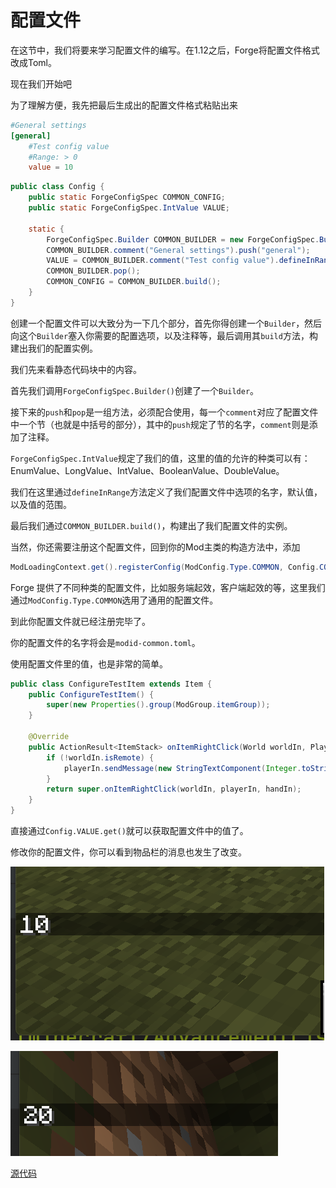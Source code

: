 # 配置文件

在这节中，我们将要来学习配置文件的编写。在1.12之后，Forge将配置文件格式改成Toml。

现在我们开始吧

为了理解方便，我先把最后生成出的配置文件格式粘贴出来

```toml
#General settings
[general]
	#Test config value
	#Range: > 0
	value = 10
```

```java
public class Config {
    public static ForgeConfigSpec COMMON_CONFIG;
    public static ForgeConfigSpec.IntValue VALUE;

    static {
        ForgeConfigSpec.Builder COMMON_BUILDER = new ForgeConfigSpec.Builder();
        COMMON_BUILDER.comment("General settings").push("general");
        VALUE = COMMON_BUILDER.comment("Test config value").defineInRange("value", 10, 0, Integer.MAX_VALUE);
        COMMON_BUILDER.pop();
        COMMON_CONFIG = COMMON_BUILDER.build();
    }
}
```

创建一个配置文件可以大致分为一下几个部分，首先你得创建一个`Builder`，然后向这个`Builder`塞入你需要的配置选项，以及注释等，最后调用其`build`方法，构建出我们的配置实例。

我们先来看静态代码块中的内容。

首先我们调用`ForgeConfigSpec.Builder()`创建了一个`Builder`。

接下来的`push`和`pop`是一组方法，必须配合使用，每一个`comment`对应了配置文件中一个节（也就是中括号的部分），其中的`push`规定了节的名字，`comment`则是添加了注释。

`ForgeConfigSpec.IntValue`规定了我们的值，这里的值的允许的种类可以有：EnumValue、LongValue、IntValue、BooleanValue、DoubleValue。

我们在这里通过`defineInRange`方法定义了我们配置文件中选项的名字，默认值，以及值的范围。

最后我们通过`COMMON_BUILDER.build()`，构建出了我们配置文件的实例。

当然，你还需要注册这个配置文件，回到你的Mod主类的构造方法中，添加

```java
ModLoadingContext.get().registerConfig(ModConfig.Type.COMMON, Config.COMMON_CONFIG);
```

Forge 提供了不同种类的配置文件，比如服务端起效，客户端起效的等，这里我们通过`ModConfig.Type.COMMON`选用了通用的配置文件。

到此你配置文件就已经注册完毕了。

你的配置文件的名字将会是`modid-common.toml`。

使用配置文件里的值，也是非常的简单。

```java
public class ConfigureTestItem extends Item {
    public ConfigureTestItem() {
        super(new Properties().group(ModGroup.itemGroup));
    }

    @Override
    public ActionResult<ItemStack> onItemRightClick(World worldIn, PlayerEntity playerIn, Hand handIn) {
        if (!worldIn.isRemote) {
            playerIn.sendMessage(new StringTextComponent(Integer.toString(Config.VALUE.get())));
        }
        return super.onItemRightClick(worldIn, playerIn, handIn);
    }
}
```

直接通过`Config.VALUE.get()`就可以获取配置文件中的值了。

修改你的配置文件，你可以看到物品栏的消息也发生了改变。

![image-20200516101413181](configure.assets/image-20200516101413181.png)

![image-20200516101637019](configure.assets/image-20200516101637019.png)

[源代码](https://github.com/FledgeXu/NeutrinoSourceCode/tree/master/src/main/java/com/tutorial/neutrino/configure)

